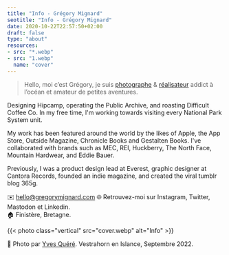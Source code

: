 ```yaml
---
title: "Info - Grégory Mignard"
seotitle: "Info - Grégory Mignard"
date: 2020-10-22T22:57:50+02:00
draft: false
type: "about"
resources:
- src: "*.webp"
- src: "1.webp"
  name: "cover"
---
```


> Hello, moi c’est Grégory, je suis [photographe](https://gregorymignard.com) & [réalisateur](https://gregorymignard.com/films/) addict à l’océan et amateur de petites aventures.

Designing Hipcamp, operating the Public Archive, and roasting
Difficult Coffee Co. In my free time, l'm working towards visiting every National Park System unit.  

My work has been featured around the world by the likes of Apple, the App Store, Outside Magazine, Chronicle Books and Gestalten Books. I've collaborated with brands such as MEC, REI, Huckberry, The North Face, Mountain Hardwear, and Eddie Bauer.  

Previously, I was a product design lead at Everest, graphic designer at Cantora Records, founded an indie magazine, and created the viral tumblr blog 365g.  

✉️ hello@gregorymignard.com 
🌐 Retrouvez-moi sur Instagram, Twitter, Mastodon et Linkedin.\
🏠 Finistère, Bretagne.

{{< photo class="vertical" src="cover.webp" alt="Info" >}}

📸 Photo par [Yves Quéré](https://yvesquere.com). Vestrahorn en Islance, Septembre 2022.